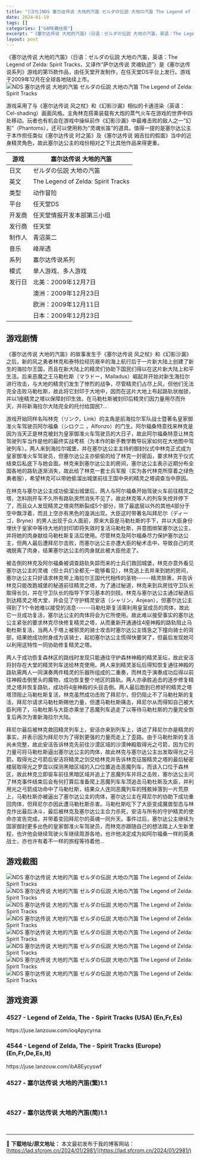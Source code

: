 ```yaml
---
title: "[汉化]NDS 塞尔达传说 大地的汽笛 ゼルダの伝説 大地の汽笛 The Legend of Zelda: Spirit Tracks 免费下载"
date: 2024-01-19
tags: []
categories: ["GAME藏经阁"]
excerpt: "《塞尔达传说 大地的汽笛》（日语：ゼルダの伝説 大地の汽笛，英语：The Legend of Zelda: Spirit Tracks，又译作“萨尔达传说 灵魂轨迹”）是《塞尔达传说系列》游戏的第15款作品，由任天堂开发制作，在任天堂DS平台上发行。游戏于2009年12月在全球各地陆续上市。 游戏采&hellip;"
layout: post
---
```


<div></div>
《塞尔达传说 大地的汽笛》（日语：ゼルダの伝説 大地の汽笛，英语：The Legend of Zelda: Spirit Tracks，又译作“萨尔达传说 灵魂轨迹”）是《塞尔达传说系列》游戏的第15款作品，由任天堂开发制作，在任天堂DS平台上发行。游戏于2009年12月在全球各地陆续上市。

<img style="display: block; margin-left: auto; margin-right: auto;" title="NDS 塞尔达传说 大地的汽笛" src="https://lad.sfcrom.cn/wp-content/uploads/2024/01/20240118_65a8cf7037912.jpg" alt="NDS 塞尔达传说 大地的汽笛 ゼルダの伝説 大地の汽笛 The Legend of Zelda: Spirit Tracks" />

游戏采用了与《塞尔达传说 风之杖》和《幻影沙漏》相似的卡通渲染（英语：Cel-shading）画面风格。主角林克搭乘装载有大炮的蒸气火车在游戏的世界中四处移动。玩者也有机会在游戏中操纵前作《幻影沙漏》中最难击败的敌人之一“幻影”（Phantoms），还可以使用称为“灵魂长笛”的道具。值得一提的是塞尔达公主于本作担任类似《塞尔达传说 时之笛》及《塞尔达传说 姆吉拉的假面》当中的近身精灵角色，故此塞尔达公主的戏份相对之下比其他作品来得更重。
<table>
<thead>
<tr>
<th>游戏</th>
<th>塞尔达传说 大地的汽笛</th>
</tr>
</thead>
<tbody>
<tr>
<td>日文</td>
<td>ゼルダの伝説 大地の汽笛</td>
</tr>
<tr>
<td>英文</td>
<td>The Legend of Zelda: Spirit Tracks</td>
</tr>
<tr>
<td>类型</td>
<td>动作冒险</td>
</tr>
<tr>
<td>平台</td>
<td>任天堂DS</td>
</tr>
<tr>
<td>开发商</td>
<td>任天堂情报开发本部第三小组</td>
</tr>
<tr>
<td>发行商</td>
<td>任天堂</td>
</tr>
<tr>
<td>制作人</td>
<td>青沼英二</td>
</tr>
<tr>
<td>音乐</td>
<td>峰岸透</td>
</tr>
<tr>
<td>系列</td>
<td>塞尔达传说系列</td>
</tr>
<tr>
<td>模式</td>
<td>单人游戏、多人游戏</td>
</tr>
<tr>
<td>发行日</td>
<td>北美：2009年12月7日</td>
</tr>
<tr>
<td></td>
<td>澳洲：2009年12月23日</td>
</tr>
<tr>
<td></td>
<td>欧洲：2009年12月11日</td>
</tr>
<tr>
<td></td>
<td>日本：2009年12月23日</td>
</tr>
</tbody>
</table>
<a name="ci_title0"></a>
<h2>游戏剧情</h2>
《塞尔达传说 大地的汽笛》的故事发生于《塞尔达传说 风之杖》和《幻影沙漏》之后，新的风之勇者林克和泰特拉经历艰辛的海上航行后于一片新大陆上创建了新生的海拉尔王国，而且在新大陆上的精灵们协助下国民们得以在这片新大陆上和平生活。后来恶魔之王马勒杜斯（マラドー，Malladus）崛起并开始对新生海拉尔进行攻击，与大地的精灵们发生了惨烈的战争，尽管精灵们占尽上风，但他们无法完全击败马勒杜斯，故此将它封印于大地中，因而在这片大地上布起路轨状枷锁，并以1座精灵之塔以保障封印生效。在马勒杜斯被封印后精灵们因力量用尽而升天，并将新海拉尔大陆完全的托付给国民?…

游戏开始同样名叫林克（リンク，Link）的主角是前海拉尔军队战士暨著名皇家御准火车驾驶员阿尔福桑（シロクニ ，Alfonzo）的门生。阿尔福桑特意找来林克是因为当天正是林克被封为皇家御准火车驾驶员的大日子，故此阿尔福桑特意让林克驾驶列车当作是他的最终实战考核（为本作的新手教学教导玩家如何在大地图中驾驶列车）。两人来到海拉尔城堡，并在塞尔达公主主持的御封仪式中林克正式成为皇家御准火车驾驶员，但塞尔达公主亦偷偷的给了林克一封密函，要求林克于仪式结束后私底下与她会面。林克来到塞尔达公主的房间，塞尔达公主表示近期分布全国各地的路轨逐渐消失，故此给了林克一套士兵军服（实为各代林克所穿着之绿色勇者服），希望林克可以带她偷溜出城堡前往王国中央的精灵之塔调查当中原因。

在林克与塞尔达公主成功偷溜出城堡后，两人与阿尔福桑开始驾驶火车前往精灵之塔，怎料刚开车不久所有路轨突然消失不见了，故此林克等人的列车失控并停下了，而且众人发现精灵之塔突然断裂成5个部分，除了最底层以外的其他4部分于空中飘浮着，而且上空亦有黑色的漩涡出现。大臣这时带著名叫拜尼尔（ディーゴ，Bryne）的男人出现于众人面前，原来大臣是马勒杜斯的手下，并以大臣身份埋伏于皇家中等待大地的封印即将失效时复活马勒杜斯，并意图绑架塞尔达公主，并将她的肉身献给马勒杜斯复活后使用。尽管林克及阿尔福桑尽力保护塞尔达公主，但两人最后遭拜尼尔击败，而塞尔达公主亦遭大臣的秘术击中，导致自己的灵魂脱离了肉身，结果塞尔达公主的肉身就此被大臣抢走了。

被击倒的林克及阿尔福桑被调查路轨失踪而来的士兵们救回城堡，林克亦意外看见塞尔达公主的灵魂（但士兵们全都无一能够看见），林克追上去并来到她的房间，塞尔达公主只好请求林克带上海拉尔王国代代相传的圣物------精灵排箫，并告诉林克只能改跑城堡的秘道前往精灵之塔，为了通过秘道，林克来到兵房找守卫队长取得长剑，并在守卫队长的指导下学习基本的剑技。林克与塞尔达公主通过秘道后到达精灵之塔大堂，并会见了守护精灵安洁（シャリン，Anjean），但塞尔达公主得到了1个令她难以接受的消息------马勒杜斯复活需利用皇室成员的肉体，故此它一旦成功复活，塞尔达公主的肉体将会为它所使用。故此难以接受事实的塞尔达公主紧张的要求林克尽快修复精灵之塔，从而重新开通通往4座神殿的路轨阻止马勒杜斯复活，当两人于塔上被邪灵的骑士攻击时塞尔达公主情急之下撞向骑士的背部，结果她成功附身成为该骑士，起初塞尔达公主慌得快要哭了，但最后发现她可以利用这特性一同协助修复精灵之塔。

两人于成功恢复森林区的路线时发现只能通往守护森林神殿的精灵圣坛，故此安洁将封存在大堂的精灵列车送给林克使用。两人来到精灵圣坛后得知恢复通往神殿的路轨需两人一同演奏两件精灵的乐器所组成的二重奏，而林克于演奏成功后得以前往神殿击倒里头的魔物，成功恢复整个地区的路轨。两人亦承胜追击的逐步修复精灵之塔并恢复路轨，成功将4座神殿的头目击倒。两人最后跑到已修好的精灵之塔塔顶阻止马勒杜斯复活，林克虽然成功击败了拜尼尔，但仍阻止不了马勒杜斯的复活，拜尼尔请求马勒杜斯赐他力量，但遭马勒杜斯痛击，拜尼尔从而得知自己被大臣利用了，马勒杜斯与大臣亦乘坐了恶魔列车逃走了以等待马勒杜斯的力量完全恢复后再次为害新海拉尔大陆。

拜尼尔最后被林克救回精灵列车上，安洁亦来到列车上，讲述了拜尼尔亦是精灵的事实，并表示因为拜尼尔为了得到更强的力量而走上了歪路。由于马勒杜斯的复活尚未完整，故此安洁告诉林克先前往沙漠区域的沙漠神殿取得光之弓箭，因为它的力量可将马勒杜斯逼出塞尔达公主的肉体，故此林克与塞尔达公主出发取得光之弓箭。取得光之弓箭后安洁将精灵之剑交给林克并告诉林克征服精灵之塔的最后秘密楼层取得光之罗盘以探测黑暗区域的入口位置追击恶魔列车，而该入口位于森林区，故此林克立即驱车前往黑暗区域并追上了恶魔列车并将之击败，塞尔达公主问了林克事件结束后会有何打算后准备爬上恶魔列车车顶追击马勒杜斯及大臣，并利用光之弓箭成功命中了马勒杜斯，结果众人连同恶魔列车的残骸掉落到一片荒原上，马勒杜斯亦被逼出了塞尔达公主的肉体，塞尔达公主在拜尼尔的协助下成功重回肉体，但拜尼尔亦因此遭马勒杜斯杀害。马勒杜斯吃下了大臣变成魔兽型态与林克作出最后决斗，最后被林克及塞尔达公主合力杀死，安洁与所有的守护精灵的使命亦宣告完成，并带着变回拜尼尔的英魂一同升天。事件过后，塞尔达公主继续为国家御封更多出色的皇家御准火车驾驶员，而林克亦跟随自己的想法踏上人生新里程，也许他会继续驾驶火车继续周游各地，也许他决定成为如阿尔福桑一样的英勇战士，亦也许有着不一样的旅程等待着他…

<a name="ci_title1"></a>
<h2>游戏截图</h2>
<img style="display: block; margin-left: auto; margin-right: auto;" title="NDS 塞尔达传说 大地的汽笛 游戏截图" src="https://lad.sfcrom.cn/wp-content/uploads/2024/01/20240118_65a8cf7063940.jpg" alt="NDS 塞尔达传说 大地的汽笛 ゼルダの伝説 大地の汽笛 The Legend of Zelda: Spirit Tracks" />
<img style="display: block; margin-left: auto; margin-right: auto;" title="NDS 塞尔达传说 大地的汽笛 游戏截图" src="https://lad.sfcrom.cn/wp-content/uploads/2024/01/20240118_65a8cf7078636.jpg" alt="NDS 塞尔达传说 大地的汽笛 ゼルダの伝説 大地の汽笛 The Legend of Zelda: Spirit Tracks" />
<img style="display: block; margin-left: auto; margin-right: auto;" title="NDS 塞尔达传说 大地的汽笛 游戏截图" src="https://lad.sfcrom.cn/wp-content/uploads/2024/01/20240118_65a8cf708a03b.jpg" alt="NDS 塞尔达传说 大地的汽笛 ゼルダの伝説 大地の汽笛 The Legend of Zelda: Spirit Tracks" />
<img style="display: block; margin-left: auto; margin-right: auto;" title="NDS 塞尔达传说 大地的汽笛 游戏截图" src="https://lad.sfcrom.cn/wp-content/uploads/2024/01/20240118_65a8cf709d933.jpg" alt="NDS 塞尔达传说 大地的汽笛 ゼルダの伝説 大地の汽笛 The Legend of Zelda: Spirit Tracks" />
<img style="display: block; margin-left: auto; margin-right: auto;" title="NDS 塞尔达传说 大地的汽笛 游戏截图" src="https://lad.sfcrom.cn/wp-content/uploads/2024/01/20240118_65a8cf70b34d7.jpg" alt="NDS 塞尔达传说 大地的汽笛 ゼルダの伝説 大地の汽笛 The Legend of Zelda: Spirit Tracks" />
<img style="display: block; margin-left: auto; margin-right: auto;" title="NDS 塞尔达传说 大地的汽笛 游戏截图" src="https://lad.sfcrom.cn/wp-content/uploads/2024/01/20240118_65a8cf70c5f8b.jpg" alt="NDS 塞尔达传说 大地的汽笛 ゼルダの伝説 大地の汽笛 The Legend of Zelda: Spirit Tracks" />
<img style="display: block; margin-left: auto; margin-right: auto;" title="NDS 塞尔达传说 大地的汽笛 游戏截图" src="https://lad.sfcrom.cn/wp-content/uploads/2024/01/20240118_65a8cf70deff9.jpg" alt="NDS 塞尔达传说 大地的汽笛 ゼルダの伝説 大地の汽笛 The Legend of Zelda: Spirit Tracks" />
<img style="display: block; margin-left: auto; margin-right: auto;" title="NDS 塞尔达传说 大地的汽笛 游戏截图" src="https://lad.sfcrom.cn/wp-content/uploads/2024/01/20240118_65a8cf70f0a91.jpg" alt="NDS 塞尔达传说 大地的汽笛 ゼルダの伝説 大地の汽笛 The Legend of Zelda: Spirit Tracks" />

<a name="ci_title2"></a>
<h2>游戏资源</h2>
<a name="ci_title3"></a>
<h3>4527 - Legend of Zelda, The - Spirit Tracks (USA) (En,Fr,Es)</h3>
https://juse.lanzouw.com/ioqApycyrna

<a name="ci_title4"></a>
<h3>4544 - Legend of Zelda, The - Spirit Tracks (Europe) (En,Fr,De,Es,It)</h3>
https://juse.lanzouw.com/ibA8Eycyswf

<a name="ci_title5"></a>
<h3>4527 - 塞尔达传说 大地的汽笛(繁)1.1</h3>
<span style="color: #ffffff;">https://juse.lanzouw.com/iBxrVycys4h</span>

<a name="ci_title6"></a>
<h3>4527 - 塞尔达传说 大地的汽笛(简)1.1</h3>
<span style="color: #ffffff;">https://juse.lanzouw.com/ipeduycysib</span>

---
📖 **下载地址/原文地址：** 本文最初发布于我的博客网站：[https://lad.sfcrom.cn/2024/01/2981/](https://lad.sfcrom.cn/2024/01/2981/)
